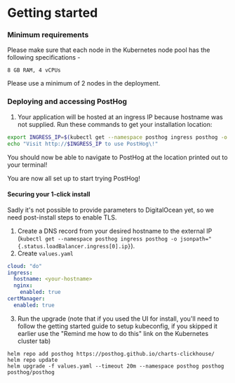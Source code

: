 # Getting started

### Minimum requirements

Please make sure that each node in the Kubernetes node pool has the following specifications - 

```
8 GB RAM, 4 vCPUs
```

Please use a minimum of 2 nodes in the deployment.

### Deploying and accessing PostHog 

1. Your application will be hosted at an ingress IP because hostname was not supplied. Run these commands to get your installation location:
```bash
export INGRESS_IP=$(kubectl get --namespace posthog ingress posthog -o jsonpath="{.status.loadBalancer.ingress[0].ip}")
echo "Visit http://$INGRESS_IP to use PostHog\!"
```

You should now be able to navigate to PostHog at the location printed out to your terminal!

You are now all set up to start trying PostHog!

#### Securing your 1-click install

Sadly it's not possible to provide parameters to DigitalOcean yet, so we need post-install steps to enable TLS.

1. Create a DNS record from your desired hostname to the external IP (`kubectl get --namespace posthog ingress posthog -o jsonpath="{.status.loadBalancer.ingress[0].ip}`).
2. Create `values.yaml`
```yaml
cloud: "do"
ingress:
  hostname: <your-hostname>
  nginx:
    enabled: true
certManager:
  enabled: true
```
3. Run the upgrade (note that if you used the UI for install, you'll need to follow the getting started guide to setup kubeconfig, if you skipped it earlier use the "Remind me how to do this" link on the Kubernetes cluster tab)

```console
helm repo add posthog https://posthog.github.io/charts-clickhouse/
helm repo update
helm upgrade -f values.yaml --timeout 20m --namespace posthog posthog posthog/posthog
```
